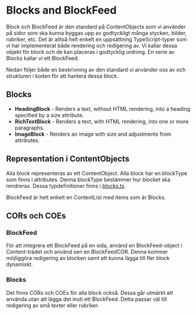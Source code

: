 # Blocks and BlockFeed

Block och BlockFeed är den standard på ContentObjects som vi använder på sidor som ska kunna byggas upp av 
godtyckligt många stycken, bilder, rubriker, etc. Det är alltså helt enkelt en uppsättning TypeScript-typer som vi 
har implementerat både rendering och redigering av. Vi kallar dessa objekt för block och de kan placeras i 
godtycklig ordning. En serie av Blocks kallar vi ett BlockFeed.

Nedan följer både en beskrivning av den standard vi använder oss av och strukturen i koden för att hantera dessa 
block.

## Blocks

- **HeadingBlock** - Renders a text, without HTML rendering, into a heading specified by a size attribute.
- **RichTextBlock** - Renders a text, with HTML rendering, into one or more paragraphs.
- **ImageBlock** - Renders an image with size and adjustments from attributes.

## Representation i ContentObjects
Alla block representeras av ett ContentObject. Alla block har en blockType som finns i attributes. Denna blockType 
bestämmer hur blocket ska rendreras. Dessa typdefinitioner finns i 
[blocks.ts](../../client/src/types/content_objects/blocks.ts).

BlockFeed är helt enkelt en ContentList med items som är Blocks.

## CORs och COEs
### BlockFeed
För att integrera ett BlockFeed på en sida, använd en BlockFeed-object i Content-trädet och använd sen en 
BlockFeedCOR. Denna kommer möjliggöra redigering av blocken samt att kunna lägga till fler block dynamiskt.

### Blocks
Det finns CORs och COEs för alla block också. Dessa går utmärkt att använda utan att lägga det inuti ett BlockFeed. 
Detta passar väl till redigering av små texter eller rubriker.
